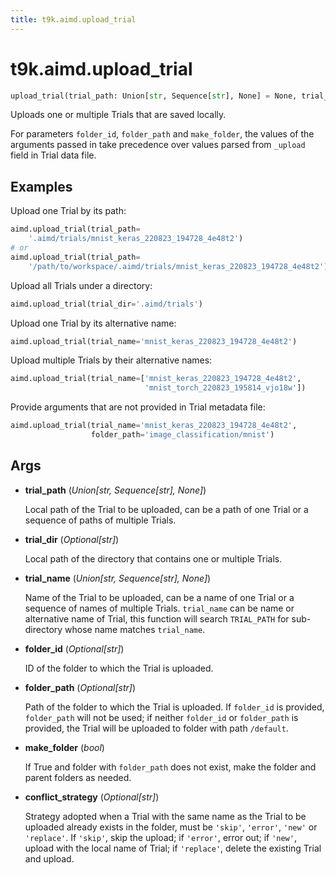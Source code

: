 ```yaml
---
title: t9k.aimd.upload_trial
---
```


# t9k.aimd.upload_trial

```python
upload_trial(trial_path: Union[str, Sequence[str], None] = None, trial_dir: Optional[str] = None, trial_name: Union[str, Sequence[str], None] = None, folder_id: Optional[str] = None, folder_path: Optional[str] = None, make_folder: bool = False, conflict_strategy: Optional[str] = None) ‑> None
```

Uploads one or multiple Trials that are saved locally.

For parameters `folder_id`, `folder_path` and `make_folder`, the values of the arguments passed in take precedence over values parsed from `_upload` field in Trial data file.

## Examples

Upload one Trial by its path:
```python
aimd.upload_trial(trial_path=
    '.aimd/trials/mnist_keras_220823_194728_4e48t2')
# or
aimd.upload_trial(trial_path=
    '/path/to/workspace/.aimd/trials/mnist_keras_220823_194728_4e48t2')
```

Upload all Trials under a directory:
```python
aimd.upload_trial(trial_dir='.aimd/trials')
```

Upload one Trial by its alternative name:
```python
aimd.upload_trial(trial_name='mnist_keras_220823_194728_4e48t2')
```

Upload multiple Trials by their alternative names:
```python
aimd.upload_trial(trial_name=['mnist_keras_220823_194728_4e48t2',
                              'mnist_torch_220823_195814_vjo18w'])
```

Provide arguments that are not provided in Trial metadata file:
```python
aimd.upload_trial(trial_name='mnist_keras_220823_194728_4e48t2',
                  folder_path='image_classification/mnist')
```

## Args

* **trial_path** (*Union[str, Sequence[str], None]*)

    Local path of the Trial to be uploaded, can be a path of one Trial or a sequence of paths of multiple Trials.

* **trial_dir** (*Optional[str]*)

    Local path of the directory that contains one or multiple Trials.

* **trial_name** (*Union[str, Sequence[str], None]*)

    Name of the Trial to be uploaded, can be a name of one Trial or a sequence of names of multiple Trials. `trial_name` can be name or alternative name of Trial, this function will search `TRIAL_PATH` for sub-directory whose name matches `trial_name`.

* **folder_id** (*Optional[str]*)

    ID of the folder to which the Trial is uploaded.

* **folder_path** (*Optional[str]*)

    Path of the folder to which the Trial is uploaded. If `folder_id` is provided, `folder_path` will not be used; if neither `folder_id` or `folder_path` is provided, the Trial will be uploaded to folder with path `/default`.

* **make_folder** (*bool*)

    If True and folder with `folder_path` does not exist, make the folder and parent folders as needed.

* **conflict_strategy** (*Optional[str]*)

    Strategy adopted when a Trial with the same name as the Trial to be uploaded already exists in the folder, must be `'skip'`, `'error'`, `'new'` or `'replace'`. If `'skip'`, skip the upload; if `'error'`, error out; if `'new'`, upload with the local name of Trial; if `'replace'`, delete the existing Trial and upload.
